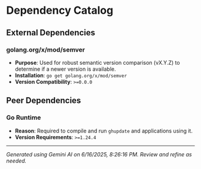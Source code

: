 # Dependency Catalog

## External Dependencies

### golang.org/x/mod/semver
- **Purpose**: Used for robust semantic version comparison (vX.Y.Z) to determine if a newer version is available.
- **Installation**: `go get golang.org/x/mod/semver`
- **Version Compatibility**: `>=0.0.0`

## Peer Dependencies

### Go Runtime
- **Reason**: Required to compile and run `ghupdate` and applications using it.
- **Version Requirements**: `>=1.24.4`



---
*Generated using Gemini AI on 6/16/2025, 8:26:16 PM. Review and refine as needed.*